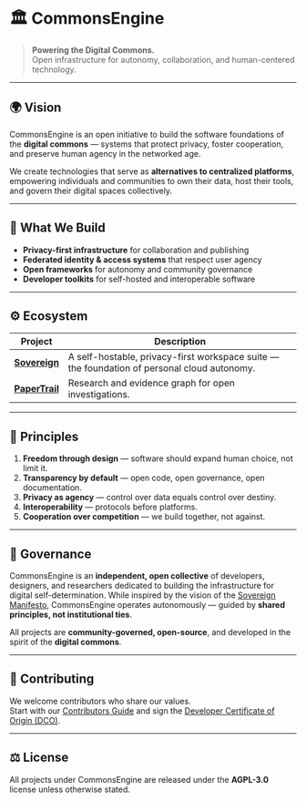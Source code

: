# 🏛️ CommonsEngine

> **Powering the Digital Commons.**  
> Open infrastructure for autonomy, collaboration, and human-centered technology.

---

## 🌍 Vision

CommonsEngine is an open initiative to build the software foundations of the **digital commons** — systems that protect privacy, foster cooperation, and preserve human agency in the networked age.

We create technologies that serve as **alternatives to centralized platforms**, empowering individuals and communities to own their data, host their tools, and govern their digital spaces collectively.

---

## 🧩 What We Build

- **Privacy-first infrastructure** for collaboration and publishing  
- **Federated identity & access systems** that respect user agency  
- **Open frameworks** for autonomy and community governance  
- **Developer toolkits** for self-hosted and interoperable software  

---

## ⚙️ Ecosystem

| Project | Description |
|----------|-------------|
| [**Sovereign**](https://github.com/kasunben/Sovereign) | A self-hostable, privacy-first workspace suite — the foundation of personal cloud autonomy. |
| [**PaperTrail**](https://github.com/kasunben/PaperTrail) | Research and evidence graph for open investigations. |

---

## 🧠 Principles

1. **Freedom through design** — software should expand human choice, not limit it.  
2. **Transparency by default** — open code, open governance, open documentation.  
3. **Privacy as agency** — control over data equals control over destiny.  
4. **Interoperability** — protocols before platforms.  
5. **Cooperation over competition** — we build together, not against.

---

## 🌱 Governance

CommonsEngine is an **independent, open collective** of developers, designers, and researchers dedicated to building the infrastructure for digital self-determination.
While inspired by the vision of the [Sovereign Manifesto](https://github.com/kasunben/Sovereign/blob/main/MANIFESTO), CommonsEngine operates autonomously — guided by **shared principles, not institutional ties**.

All projects are **community-governed, open-source**, and developed in the spirit of the **digital commons**.

---

## 🤝 Contributing

We welcome contributors who share our values.  
Start with our [Contributors Guide](../CONTRIBUTING.md) and sign the [Developer Certificate of Origin (DCO)](../DCO.md).

---

## ⚖️ License

All projects under CommonsEngine are released under the **AGPL-3.0** license unless otherwise stated.
